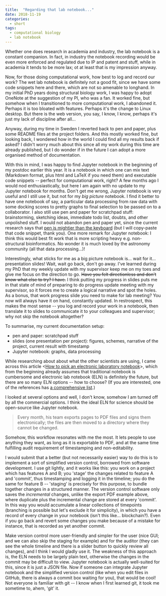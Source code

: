 ```yaml
---
title:  "Regarding that lab notebook..."
date: 2018-11-19
categories: 
  - short
tags:
  - computational biology
  - lab notebook
---
```

Whether one does research in academia and industry, the lab notebook is a constant companion. In fact, in industry the notebook recording would be even more enforced and regulated due to IP and patent and stuff, while in academia it tends to be more lax; ot at least that is my impression anyway.

Now, for those doing computational work, how best to log and record our work? The wet lab notebook is definitely not a good fit, since we have some code snippets here and there, which are not so amenable to longhand. In my initial PhD years doing structural biology work, I was happy to adopt OneNote at the suggestion of my PI, who was a fan. It worked fine, but somehow when I transitioned to more computational work, I abandoned it. Perhaps it is too bloated with features. Perhaps it's the change to Linux desktop. But there is the web version, you say, I know, I know, perhaps it's just my lack of discipline after all...

Anyway, during my time in Sweden I reverted back to pen and paper, plus some README files at the project folders. And this mostly worked fine, but looking back, I wondered how in the world I could find all my results back if asked? I didn't worry much about this since all my work during this time are already published, but I do wonder if in the future I can adopt a more organised method of documentation.

With this in mind, I was happy to find Jupyter notebook in the beginning of my postdoc earlier this year. It is a notebook in which one can mix text (Markdown format, plus html and LaTeX if you need them) and executable code snippets -- perfect for computational work, right? A few months ago I would nod enthusiastically, but here I am again with no update to my Jupyter notebook for months. Don't get me wrong, Jupyter notebook is very useful and I still use it, but not for my *big picture* notebook. I find it better to have one notebook of say, a particular data processing from raw data with some docking scores to pretty graphs to final selection to be passed on to a collaborator. I also still use pen and paper for scratchpad stuff: brainstorming, sketching ideas, immediate todo list, doubts, and other unpolished stuff. I would not abandon pen and paper yet, since the current research says that [pen is mightier than the keyboard](https://journals.sagepub.com/doi/abs/10.1177/0956797614524581) (but I will copy-paste that code snippet, thank you). One more remark for Jupyter notebook: I think this would best fit work that is more scripting heavy e.g. non-structural bioinformatics. No wonder it is much loved by the astronomy community (all that data processing...)!

Interestingly, what sticks for me as a big picture notebook is... wait for it... presentation slides! Wait, wait go back, don't go away. I've learned during my PhD that my weekly update with my supervisor keep me on my toes and give me focus on the direction to go. ~~Have you felt directionless and don't know what else to try? I have.~~ I think putting my progress in slides puts me in that state of mind of preparing to do progress update meeting with my supervisor, so it forces me to create a logical narrative and spot the holes. As a bonus, that work progress slide you need to make for lab meeting? You now will always have it on hand, constantly updated. In restrospect, this makes the most sense -- you log and record your work in a notebook, then translate it to slides to communicate it to your colleagues and supervisor; why not skip the notebook altogether? 

To summarise, my current documentation setup:
- pen and paper: scratchpad stuff
- slides (one presentation per project): figures, schemes, narrative of the project, current result with timestamp
- Jupyter notebook: graphs, data processing

While researching about about what the other scientists are using, I came across this article <[How to pick an electronic laboratory notebook](https://www.nature.com/articles/d41586-018-05895-3)>, which from the beginning already assumes that traditional notebook is cumbersome and electronic lab notebook (ELN) is definitely the future, but there are so many ELN options -- how to choose? (If you are interested, one of the references has [a comprehensive list](http://www.atriumresearch.com/eln.html).)

I looked at several options and well, I don't know, somehow I am turned off by all the commercial options. I think the ideal ELN for science should be open-source like Jupyter notebook.

> Every month, his team exports pages to PDF files and signs them electronically; the files are then moved to a directory where they cannot be changed.

Somehow, this workflow resonates with me the most. It lets people to use anything they want, as long as it is exportable to PDF, and at the same time fulfilling audit requirement of timestamping and non-editability.

I would submit that a better (but not necessarily easier) way to do this is to implement a sort of simplified version control, borrowed from software development. I use git lightly, and it works like this: you work on a project which has features A and B; you 'stage' the changes related to feature A and 'commit', thus timestamping and logging it in the timeline; you do the same for feature B -- 'staging' is precisely for this purpose, to bundle together changes in a structured manner. The version control software only saves the *incremental* changes, unlike the export PDF example above, where duplicate plus the incremental change are stored at every 'commit'. In this way you would accumulate a linear collections of timepoints (branching is possible but let's exclude it for simplicity), in which you have a record of every change in your notebook (isn't this like... blockchain?). Even if you go back and revert some changes you make because of a mistake for instance, that is recorded as yet another commit. 

Make version control more user-friendly and simpler for the user (nice GUI; and we can also skip the staging for example) and for the auditor (they can see the whole timeline and there is a slider button to quickly review all changes), and I think I would gladly use it. The weakness of this approach is, the ELN needs to be largely plain text, otherwise the changes in the commit may be difficult to view. Jupyter notebook is actually well-suited for this, since it is just a JSON file. Now if someone can integrate Jupyter notebook and the simplified version control (like when you edit files in GitHub, there is always a commit box waiting for you), that would be cool! Not everyone is familiar with git -- I know when I first learned git, it took me sometime to, ahem, 'git' it.  


